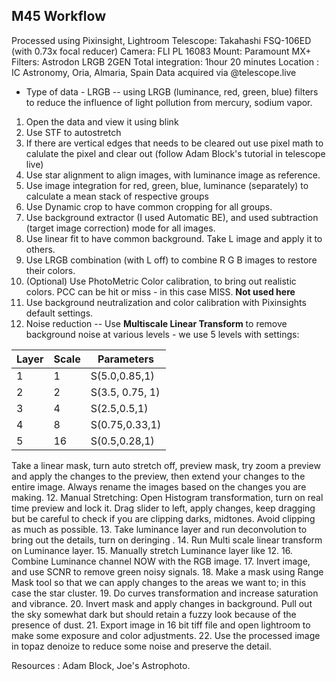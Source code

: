 ## M45 Workflow 
Processed using Pixinsight, Lightroom 
Telescope: Takahashi FSQ-106ED (with 0.73x focal reducer) 
Camera: FLI PL 16083
Mount: Paramount MX+
Filters:  Astrodon LRGB 2GEN
Total integration: 1hour 20 minutes
Location : IC Astronomy, Oria, Almaria, Spain
Data acquired via @telescope.live

* Type of data - LRGB -- using LRGB (luminance, red, green, blue) filters to
reduce the influence of light pollution from mercury, sodium vapor. 
1. Open the data and view it using blink
2. Use STF to autostretch 
3. If there are vertical edges that needs to be cleared out use pixel math to calulate the pixel and
clear out (follow Adam Block's tutorial in telescope live)
4. Use star alignment to align images, with luminance image as reference.
5. Use image integration for red, green, blue, luminance (separately) to calculate a mean stack of respective
groups
6. Use Dynamic crop to have common cropping for all groups. 
7. Use background extractor (I used Automatic BE), and used subtraction (target image correction) mode for all images. 
8. Use linear fit to have common background. Take L image and apply it to others. 
9. Use LRGB combination (with L off) to combine R G B images to restore their colors. 
9. (Optional) Use PhotoMetric Color calibration, to bring out realistic colors. PCC can be hit or miss - in this case MISS. **Not used here**
10.  Use background neutralization and color calibration with Pixinsights default settings. 
11. Noise reduction -- Use **Multiscale Linear Transform** to remove background noise at various levels - we use 5 levels with settings:


| Layer | Scale | Parameters      |
|-------|-------|-----------------|
| 1     | 1     | S(5.0,0.85,1)   |
| 2     | 2     | S(3.5, 0.75, 1) |
| 3     | 4     | S(2.5,0.5,1)    |
| 4     | 8     | S(0.75,0.33,1)  |
| 5     | 16    | S(0.5,0.28,1)   |

Take a linear mask, turn auto stretch off, preview mask, try zoom a preview and apply the changes to the preview, then extend your changes to the entire image. Always rename the images based on the changes you are making. 
12. Manual Stretching: Open Histogram transformation, turn on real time preview and lock it. Drag slider to left, apply changes, keep dragging but be careful to check if you are clipping darks, midtones. Avoid clipping as much as possible. 
13. Take luminance layer and run deconvolution to bring out the details, turn on deringing . 
14. Run Multi scale linear transform on Luminance layer.
15. Manually stretch Luminance layer like 12.
16. Combine Luminance channel NOW with the RGB image. 
17. Invert image, and use SCNR to remove green noisy signals.
18. Make a mask using Range Mask tool so that we can apply changes to the areas we want to; in this case the star cluster. 
19. Do curves transformation and increase saturation and vibrance. 
20. Invert mask and apply changes in background. Pull out the sky somewhat dark but should retain a fuzzy look because of the presence of dust. 
21. Export image in 16 bit tiff file and open lightroom to make some exposure and color adjustments. 
22. Use the processed image in topaz denoize to reduce some noise and preserve the detail. 

Resources : Adam Block, Joe's Astrophoto. 


